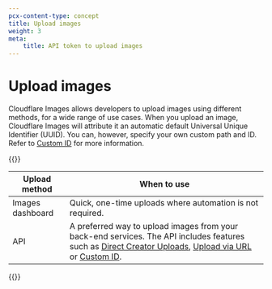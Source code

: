 ```yaml
---
pcx-content-type: concept
title: Upload images
weight: 3
meta:
    title: API token to upload images
---
```


# Upload images

Cloudflare Images allows developers to upload images using different methods, for a wide range of use cases. When you upload an image, Cloudflare Images will attribute it an automatic default Universal Unique Identifier (UUID). You can, however, specify your own custom path and ID. Refer to [Custom ID](/images/cloudflare-images/upload-images/custom-id/) for more information.

{{<table-wrap>}}

Upload method          | When to use
---------------------- | -----------
Images dashboard       | Quick, one-time uploads where automation is not required.
API                    | A preferred way to upload images from your back-end services. The API includes features such as [Direct Creator Uploads](/images/cloudflare-images/upload-images/direct-creator-upload/), [Upload via URL](/images/cloudflare-images/upload-images/upload-via-url/) or [Custom ID](/images/cloudflare-images/upload-images/custom-id/).

{{</table-wrap>}}
